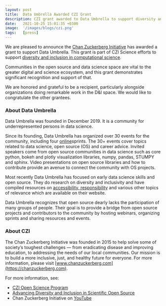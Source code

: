 ```yaml
---
layout: post
title:  Data Umbrella Awarded CZI Grant
description: CZI grant awarded to Data Umbrella to support diversity and inclusion in computational science.
date:   2021-10-25 15:01:35 +0300
image:  '/images/blogs/czi.png'
tags:   [press]
---
```



We are pleased to announce the [Chan Zuckerberg Initiative](https://chanzuckerberg.com) has awarded a grant to support Data Umbrella.  This grant is part of CZI Science efforts to support [diversity and inclusion in computational science](https://cziscience.medium.com/advancing-diversity-and-inclusion-in-scientific-open-source-eaabe6a5488b).
 
Communities in the open source and data science space are vital to the greater digital and science ecosystem, and this grant demonstrates significant recognition and support of that.
 
We are honored and grateful to be a recipient, particularly alongside organizations doing remarkable work in the D&I space.  We would like to congratulate the other grantees.
 
### About Data Umbrella
 
Data Umbrella was founded in December 2019.  It is a community for underrepresented persons in data science. 
 
Since its founding, Data Umbrella has organized over 30 events for the community, including four [online](https://www.dataumbrella.org/sprints)sprints.  The 30+ events cover topics related to data science, open source (OS) and career advice.  Invited speakers come from open source communities in data science such as core python, bokeh and plotly visualization libraries, numpy, pandas, STUMPY and sphinx. Video presentations on open source libraries and how to contribute provide an avenue to connect the community with OS projects.    

Most recently Data Umbrella has focused on early data science skills and open source. They do research on diversity and inclusivity and have compiled resources on [accessibility, responsibility](https://www.dataumbrella.org/accessibility) and various other topics of relevance which are available on their website.

Data Umbrella recognizes that open source dearly lacks the participation of many groups of people. Their goal is to provide a bridge from open source projects and contributors to the community by hosting webinars, organizing sprints and sharing resources and events.  
 
 
### About CZI

The Chan Zuckerberg Initiative was founded in 2015 to help solve some of society’s toughest challenges — from eradicating disease and improving education, to addressing the needs of our local communities. Our mission is to build a more inclusive, just, and healthy future for everyone. For more information, please visit [www.chanzuckerberg.com](https://chanzuckerberg.com).

For more information, see:  
- [CZI Open Science Program](https://chanzuckerberg.com/science/programs-resources/open-science/)
- [Advancing Diversity and Inclusion in Scientific Open Source](https://cziscience.medium.com/advancing-diversity-and-inclusion-in-scientific-open-source-eaabe6a5488b)
- Chan Zuckerberg Initiative on [YouTube](https://www.youtube.com/c/ChanZuckerbergInitiative)
